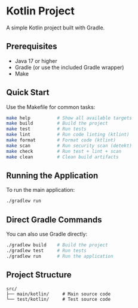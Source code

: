 # Kotlin Project

A simple Kotlin project built with Gradle.

## Prerequisites

- Java 17 or higher
- Gradle (or use the included Gradle wrapper)
- Make

## Quick Start

Use the Makefile for common tasks:

```bash
make help          # Show all available targets
make build         # Build the project
make test          # Run tests
make lint          # Run code linting (ktlint)
make format        # Format code (ktlint)
make scan          # Run security scan (detekt)
make check         # Run test + lint + scan
make clean         # Clean build artifacts
```

## Running the Application

To run the main application:

```bash
./gradlew run
```

## Direct Gradle Commands

You can also use Gradle directly:

```bash
./gradlew build    # Build the project
./gradlew test     # Run tests
./gradlew run      # Run the application
```

## Project Structure

```
src/
├── main/kotlin/     # Main source code
└── test/kotlin/     # Test source code
```